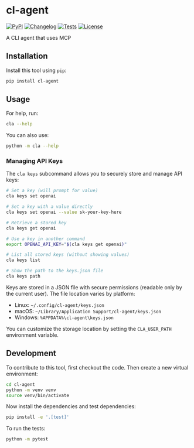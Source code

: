 # cl-agent

[![PyPI](https://img.shields.io/pypi/v/cl-agent.svg)](https://pypi.org/project/cl-agent/)
[![Changelog](https://img.shields.io/github/v/release/RKeelan/cl-agent?include_prereleases&label=changelog)](https://github.com/RKeelan/cl-agent/releases)
[![Tests](https://github.com/RKeelan/cl-agent/actions/workflows/test.yml/badge.svg)](https://github.com/RKeelan/cl-agent/actions/workflows/test.yml)
[![License](https://img.shields.io/badge/license-Apache%202.0-blue.svg)](https://github.com/RKeelan/cl-agent/blob/master/LICENSE)

A CLI agent that uses MCP

## Installation

Install this tool using `pip`:
```bash
pip install cl-agent
```
## Usage

For help, run:
```bash
cla --help
```
You can also use:
```bash
python -m cla --help
```

### Managing API Keys

The `cla keys` subcommand allows you to securely store and manage API keys:

```bash
# Set a key (will prompt for value)
cla keys set openai

# Set a key with a value directly
cla keys set openai --value sk-your-key-here

# Retrieve a stored key
cla keys get openai

# Use a key in another command
export OPENAI_API_KEY="$(cla keys get openai)"

# List all stored keys (without showing values)
cla keys list

# Show the path to the keys.json file
cla keys path
```

Keys are stored in a JSON file with secure permissions (readable only by the current user). The file location varies by platform:
- Linux: `~/.config/cl-agent/keys.json`
- macOS: `~/Library/Application Support/cl-agent/keys.json`
- Windows: `%APPDATA%\cl-agent\keys.json`

You can customize the storage location by setting the `CLA_USER_PATH` environment variable.

## Development

To contribute to this tool, first checkout the code. Then create a new virtual environment:
```bash
cd cl-agent
python -m venv venv
source venv/bin/activate
```
Now install the dependencies and test dependencies:
```bash
pip install -e '.[test]'
```
To run the tests:
```bash
python -m pytest
```

